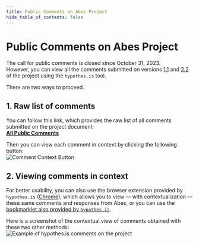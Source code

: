 ```yaml
---
title: Public Comments on Abes Project
hide_table_of_contents: false
---
```


# Public Comments on Abes Project

The call for public comments is closed since October 31, 2023.  
However, you can view all the comments submitted on versions [1.1](/docs/1.1/projet2024) and [2.2](/docs/2.2/projet2024) of the project using the `hypothes.is` tool.

There are two ways to proceed.

## 1. Raw list of comments

You can follow this link, which provides the raw list of all comments submitted on the project document:  
[**All Public Comments**](https://hypothes.is/search?q=url%3Ahttps%3A%2F%2Fprojet2024.abes.fr%2F*)

Then you can view each comment in context by clicking the following button:  
![Comment Context Button](/img/public-comments-btn-incontext.png)

## 2. Viewing comments in context

For better usability, you can also use the browser extension provided by `hypothes.is` ([Chrome](https://chrome.google.com/webstore/detail/hypothesis-web-pdf-annota/bjfhmglciegochdpefhhlphglcehbmek)), which allows you to view — with contextualization — these same comments and responses from Abes, or you can use the [bookmarklet also provided by `hypothes.is`](https://web.hypothes.is/start/).

Here is a screenshot of the contextual view of comments obtained with these two other methods:  
![Example of hypothes.is comments on the project](/img/public-comments-example.png)
